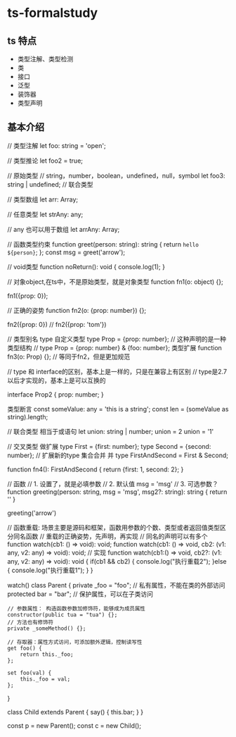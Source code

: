 # ts-formalstudy
## ts  特点
- 类型注解、类型检测
- 类
- 接口
- 泛型
- 装饰器
- 类型声明
## 基本介绍
// 类型注解
let foo: string = 'open';

// 类型推论
let foo2 = true;

// 原始类型
// string，number，boolean，undefined，null，symbol
let foo3: string | undefined;   // 联合类型

// 类型数组
let arr: Array<string>;

// 任意类型
let strAny: any;

// any 也可以用于数组
let arrAny: Array<any>;

// 函数类型约束
function greet(person: string): string {
    return `hello ${person}`;
};
const msg = greet('arrow');

// void类型
function noReturn(): void {
    console.log(1);
}

// 对象object,在ts中，不是原始类型，就是对象类型
function fn1(o: object) {};

fn1({prop: 0});

// 正确的姿势
function fn2(o: {prop: number}) {};

fn2({prop: 0})
// fn2({prop: 'tom'})

// 类型别名 type 自定义类型
type Prop = {prop: number}; // 这种声明的是一种类型结构
// type Prop = {prop: number} & {foo: number}; 类型扩展
function fn3(o: Prop) {};   // 等同于fn2，但是更加规范

// type 和 interface的区别，基本上是一样的，只是在兼容上有区别
// type是2.7以后才实现的，基本上是可以互换的

interface Prop2 {
    prop: number;
}

类型断言
const someValue: any = 'this is a string';
const len = (someValue as string).length;

// 联合类型 相当于或语句
let union: string | number;
union = 2
union = '1'

// 交叉类型 做扩展
type First = {first: number};
type Second = {second: number};
// 扩展新的type  集合合并  并
type FirstAndSecond = First & Second;

function fn4(): FirstAndSecond {
    return {first: 1, second: 2};
}

// 函数
// 1. 设置了，就是必填参数
// 2. 默认值 msg = 'msg'
// 3. 可选参数？
function greeting(person: string, msg = 'msg', msg2?: string): string {
    return ''
}

greeting('arrow')

// 函数重载: 场景主要是源码和框架，函数用参数的个数、类型或者返回值类型区分同名函数
// 重载的正确姿势，先声明，再实现
// 同名的声明可以有多个
function watch(cb1: () => void): void;
function watch(cb1: () => void, cb2: (v1: any, v2: any) => void): void;
// 实现
function watch(cb1:() => void, cb2?: (v1: any, v2: any) => void): void {
    if(cb1 && cb2) {
        console.log("执行重载2");
    }else {
        console.log("执行重载1");
    }
}

watch()
class Parent {
    private _foo = "foo";   // 私有属性，不能在类的外部访问
    protected bar = "bar";  // 保护属性，可以在子类访问

    // 参数属性： 构造函数参数加修饰符，能够成为成员属性
    constructor(public tua = "tua") {};
    // 方法也有修饰符
    private _someMethod() {};

    // 存取器：属性方式访问，可添加额外逻辑，控制读写性
    get foo() {
        return this._foo;
    };

    set foo(val) {
        this._foo = val;
    };
}

class Child extends Parent {
    say() {
        this.bar;
    }
}

const p = new Parent();
const c = new Child();
